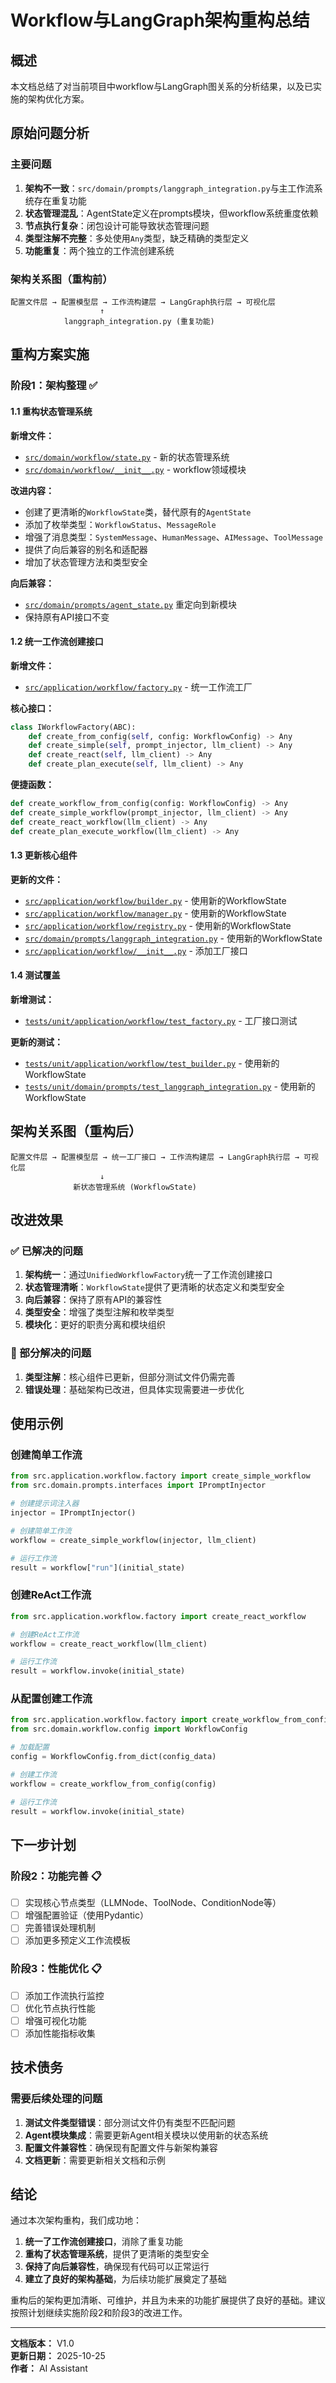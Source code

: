 # Workflow与LangGraph架构重构总结

## 概述

本文档总结了对当前项目中workflow与LangGraph图关系的分析结果，以及已实施的架构优化方案。

## 原始问题分析

### 主要问题
1. **架构不一致**：`src/domain/prompts/langgraph_integration.py`与主工作流系统存在重复功能
2. **状态管理混乱**：AgentState定义在prompts模块，但workflow系统重度依赖
3. **节点执行复杂**：闭包设计可能导致状态管理问题
4. **类型注解不完整**：多处使用`Any`类型，缺乏精确的类型定义
5. **功能重复**：两个独立的工作流创建系统

### 架构关系图（重构前）
```
配置文件层 → 配置模型层 → 工作流构建层 → LangGraph执行层 → 可视化层
                    ↑
            langgraph_integration.py (重复功能)
```

## 重构方案实施

### 阶段1：架构整理 ✅

#### 1.1 重构状态管理系统

**新增文件：**
- [`src/domain/workflow/state.py`](../../src/domain/workflow/state.py) - 新的状态管理系统
- [`src/domain/workflow/__init__.py`](../../src/domain/workflow/__init__.py) - workflow领域模块

**改进内容：**
- 创建了更清晰的`WorkflowState`类，替代原有的`AgentState`
- 添加了枚举类型：`WorkflowStatus`、`MessageRole`
- 增强了消息类型：`SystemMessage`、`HumanMessage`、`AIMessage`、`ToolMessage`
- 提供了向后兼容的别名和适配器
- 增加了状态管理方法和类型安全

**向后兼容：**
- [`src/domain/prompts/agent_state.py`](../../src/domain/prompts/agent_state.py) 重定向到新模块
- 保持原有API接口不变

#### 1.2 统一工作流创建接口

**新增文件：**
- [`src/application/workflow/factory.py`](../../src/application/workflow/factory.py) - 统一工作流工厂

**核心接口：**
```python
class IWorkflowFactory(ABC):
    def create_from_config(self, config: WorkflowConfig) -> Any
    def create_simple(self, prompt_injector, llm_client) -> Any
    def create_react(self, llm_client) -> Any
    def create_plan_execute(self, llm_client) -> Any
```

**便捷函数：**
```python
def create_workflow_from_config(config: WorkflowConfig) -> Any
def create_simple_workflow(prompt_injector, llm_client) -> Any
def create_react_workflow(llm_client) -> Any
def create_plan_execute_workflow(llm_client) -> Any
```

#### 1.3 更新核心组件

**更新的文件：**
- [`src/application/workflow/builder.py`](../../src/application/workflow/builder.py) - 使用新的WorkflowState
- [`src/application/workflow/manager.py`](../../src/application/workflow/manager.py) - 使用新的WorkflowState
- [`src/application/workflow/registry.py`](../../src/application/workflow/registry.py) - 使用新的WorkflowState
- [`src/domain/prompts/langgraph_integration.py`](../../src/domain/prompts/langgraph_integration.py) - 使用新的WorkflowState
- [`src/application/workflow/__init__.py`](../../src/application/workflow/__init__.py) - 添加工厂接口

#### 1.4 测试覆盖

**新增测试：**
- [`tests/unit/application/workflow/test_factory.py`](../../tests/unit/application/workflow/test_factory.py) - 工厂接口测试

**更新的测试：**
- [`tests/unit/application/workflow/test_builder.py`](../../tests/unit/application/workflow/test_builder.py) - 使用新的WorkflowState
- [`tests/unit/domain/prompts/test_langgraph_integration.py`](../../tests/unit/domain/prompts/test_langgraph_integration.py) - 使用新的WorkflowState

## 架构关系图（重构后）

```
配置文件层 → 配置模型层 → 统一工厂接口 → 工作流构建层 → LangGraph执行层 → 可视化层
                    ↓
              新状态管理系统 (WorkflowState)
```

## 改进效果

### ✅ 已解决的问题

1. **架构统一**：通过`UnifiedWorkflowFactory`统一了工作流创建接口
2. **状态管理清晰**：`WorkflowState`提供了更清晰的状态定义和类型安全
3. **向后兼容**：保持了原有API的兼容性
4. **类型安全**：增强了类型注解和枚举类型
5. **模块化**：更好的职责分离和模块组织

### 🔄 部分解决的问题

1. **类型注解**：核心组件已更新，但部分测试文件仍需完善
2. **错误处理**：基础架构已改进，但具体实现需要进一步优化

## 使用示例

### 创建简单工作流
```python
from src.application.workflow.factory import create_simple_workflow
from src.domain.prompts.interfaces import IPromptInjector

# 创建提示词注入器
injector = IPromptInjector()

# 创建简单工作流
workflow = create_simple_workflow(injector, llm_client)

# 运行工作流
result = workflow["run"](initial_state)
```

### 创建ReAct工作流
```python
from src.application.workflow.factory import create_react_workflow

# 创建ReAct工作流
workflow = create_react_workflow(llm_client)

# 运行工作流
result = workflow.invoke(initial_state)
```

### 从配置创建工作流
```python
from src.application.workflow.factory import create_workflow_from_config
from src.domain.workflow.config import WorkflowConfig

# 加载配置
config = WorkflowConfig.from_dict(config_data)

# 创建工作流
workflow = create_workflow_from_config(config)

# 运行工作流
result = workflow.invoke(initial_state)
```

## 下一步计划

### 阶段2：功能完善 📋
- [ ] 实现核心节点类型（LLMNode、ToolNode、ConditionNode等）
- [ ] 增强配置验证（使用Pydantic）
- [ ] 完善错误处理机制
- [ ] 添加更多预定义工作流模板

### 阶段3：性能优化 📋
- [ ] 添加工作流执行监控
- [ ] 优化节点执行性能
- [ ] 增强可视化功能
- [ ] 添加性能指标收集

## 技术债务

### 需要后续处理的问题
1. **测试文件类型错误**：部分测试文件仍有类型不匹配问题
2. **Agent模块集成**：需要更新Agent相关模块以使用新的状态系统
3. **配置文件兼容性**：确保现有配置文件与新架构兼容
4. **文档更新**：需要更新相关文档和示例

## 结论

通过本次架构重构，我们成功地：

1. **统一了工作流创建接口**，消除了重复功能
2. **重构了状态管理系统**，提供了更清晰的类型安全
3. **保持了向后兼容性**，确保现有代码可以正常运行
4. **建立了良好的架构基础**，为后续功能扩展奠定了基础

重构后的架构更加清晰、可维护，并且为未来的功能扩展提供了良好的基础。建议按照计划继续实施阶段2和阶段3的改进工作。

---

**文档版本：** V1.0  
**更新日期：** 2025-10-25  
**作者：** AI Assistant